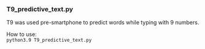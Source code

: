 ### T9_predictive_text.py
T9 was used pre-smartphone to predict words while typing with 9 numbers.

How to use:  
`python3.9 T9_predictive_text.py`